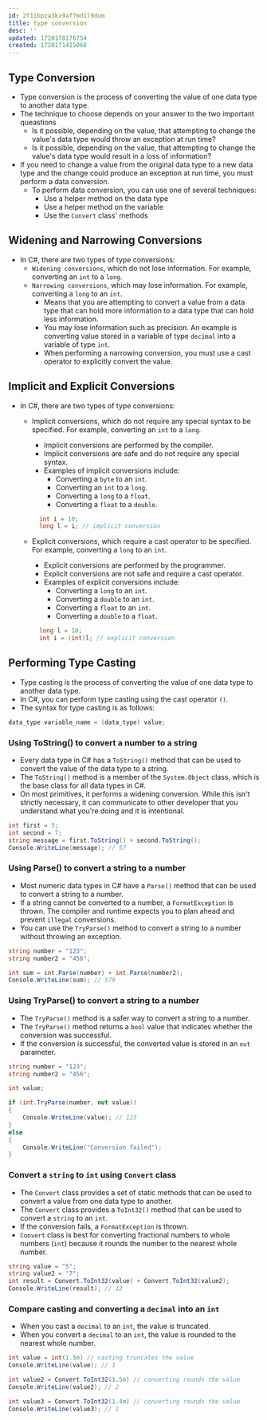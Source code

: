 ```yaml
---
id: 2f1ibpza3kx9af7md1l9dum
title: type conversion
desc: ''
updated: 1720178176754
created: 1720171415068
---
```

## Type Conversion

- Type conversion is the process of converting the value of one data type to another data type.
- The technique to choose depends on your answer to the two important queastions
  - Is it possible, depending on the value, that attempting to change the value's data type would throw an exception at run time?
  - Is it possible, depending on the value, that attempting to change the value's data type would result in a loss of information?
- If you need to change a value from the original data type to a new data type and the change could produce an exception at run time, you must perform a data conversion.
  - To perform data conversion, you can use one of several techniques:
    - Use a helper method on the data type
    - Use a helper method on the variable
    - Use the `Convert` class' methods
  
## Widening and Narrowing Conversions

- In C#, there are two types of type conversions:
  - `Widening conversions`, which do not lose information. For example, converting an `int` to a `long`.
  - `Narrowing conversions`, which may lose information. For example, converting a `long` to an `int`.
    - Means that you are attempting to convert a value from a data type that can hold more information to a data type that can hold less information.
    - You may lose information such as precision. An example is converting value stored in a variable of type `decimal` into a variable of type `int`.
    - When performing a narrowing conversion, you must use a cast operator to explicitly convert the value.
  
## Implicit and Explicit Conversions

- In C#, there are two types of type conversions:
  - Implicit conversions, which do not require any special syntax to be specified. For example, converting an `int` to a `long`.
    - Implicit conversions are performed by the compiler.
    - Implicit conversions are safe and do not require any special syntax.
    - Examples of implicit conversions include:
      - Converting a `byte` to an `int`.
      - Converting an `int` to a `long`.
      - Converting a `long` to a `float`.
      - Converting a `float` to a `double`.

    ```csharp
      int i = 10;
      long l = i; // implicit conversion
    ```

  - Explicit conversions, which require a cast operator to be specified. For example, converting a `long` to an `int`.
    - Explicit conversions are performed by the programmer.
    - Explicit conversions are not safe and require a cast operator.
    - Examples of explicit conversions include:
      - Converting a `long` to an `int`.
      - Converting a `double` to an `int`.
      - Converting a `float` to an `int`.
      - Converting a `double` to a `float`.

    ```csharp
      long l = 10;
      int i = (int)l; // explicit conversion
    ```

## Performing Type Casting

- Type casting is the process of converting the value of one data type to another data type.
- In C#, you can perform type casting using the cast operator `()`.
- The syntax for type casting is as follows:

```csharp
data_type variable_name = (data_type) value;
```

### Using ToString() to convert a number to a string

- Every data type in C# has a `ToString()` method that can be used to convert the value of the data type to a string.
- The `ToString()` method is a member of the `System.Object` class, which is the base class for all data types in C#.
- On most primitives, it performs a widening conversion. While this isn't strictly necessary, it can communicate to other developer that you understand what you're doing and it is intentional.

```csharp
int first = 5;
int second = 7;
string message = first.ToString() + second.ToString();
Console.WriteLine(message); // 57
```

### Using Parse() to convert a string to a number

- Most numeric data types in C# have a `Parse()` method that can be used to convert a string to a number.
- If a string cannot be converted to a number, a `FormatException` is thrown. The compiler and runtime expects you to plan ahead and prevent `illegal` conversions.
- You can use the `TryParse()` method to convert a string to a number without throwing an exception.

```csharp
string number = "123";
string number2 = "456";

int sum = int.Parse(number) + int.Parse(number2);
Console.WriteLine(sum); // 579
```

### Using TryParse() to convert a string to a number

- The `TryParse()` method is a safer way to convert a string to a number.
- The `TryParse()` method returns a `bool` value that indicates whether the conversion was successful.
- If the conversion is successful, the converted value is stored in an `out` parameter.

```csharp
string number = "123";
string number2 = "456";

int value;

if (int.TryParse(number, out value))
{
    Console.WriteLine(value); // 123
}
else
{
    Console.WriteLine("Conversion failed");
}
```

### Convert a `string` to `int` using `Convert` class

- The `Convert` class provides a set of static methods that can be used to convert a value from one data type to another.
- The `Convert` class provides a `ToInt32()` method that can be used to convert a `string` to an `int`.
- If the conversion fails, a `FormatException` is thrown.
- `Convert` class is best for converting fractional numbers to whole numbers (`int`) because it rounds the number to the nearest whole number.

```csharp
string value = "5";
string value2 = "7";
int result = Convert.ToInt32(value) + Convert.ToInt32(value2);
Console.WriteLine(result); // 12
```

### Compare casting and converting a `decimal` into an `int`

- When you cast a `decimal` to an `int`, the value is truncated.
- When you convert a `decimal` to an `int`, the value is rounded to the nearest whole number.

```csharp
int value = int(1.5m) // casting truncates the value
Console.WriteLine(value); // 1

int value2 = Convert.ToInt32(1.5m) // converting rounds the value
Console.WriteLine(value2); // 2

int value3 = Convert.ToInt32(1.4m) // converting rounds the value
Console.WriteLine(value3); // 1
```
